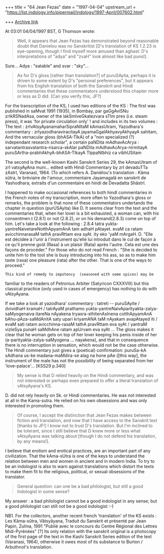 +++
title = "64 Jean Fezas"
date = "1997-04-04"
upstream_url = "https://list.indology.info/pipermail/indology/1997-April/007602.html"

+++
[Archive link](https://list.indology.info/pipermail/indology/1997-April/007602.html)

At 03:01 04/04/1997 BST, G Thomson wrote:

>Well, it appears that Jean Fezas has demonstrated beyond reasonable doubt
>that Danielou was no Sanskritist [D's translation of KS 1.2.23 is
>eye-opening, though I find myself more amused than aghast: D's
>interpretations of "adya" and "zvaH" look almost like bad puns!].

Sure... Adya : "eatable" and svar : "sky"... 

>As for D's gloss [rather than translation?] of puruSAyita, perhaps it is
>driven to some extent by D's "personal preferences", but it appears from
>his English translation of both the Sanskrit and Hindi commentaries that
>these commentators understood this chapter more or less as D did. [Can you
>verify this, JF?]

For the transcription of the KS, I used two editions of the KS :
The first was published in saMvat 1991 (1935), in Bombay, par gaGgAviSNu
zrIkRSNadAsa, owner of the lakSmIveGkatezvara sTIm pres (i.e. steam press),
it was 'for private circulation only' ! and includes in its two volumes : 
The text : zrIvAtsyAyanamaharSipraNItaM kAmasUtram, 
Yazodhara's commentary : zrIyazodharaviracitayA jayamaGgalAkhyavyAkhyayA
sahitam,
And the vernacular gloss (bhASA-TIkA) of a "non specialized (?) independant
research scholar", a certain paNDita mAdhavAcArya :
sarvatantrasvatantra-risarca-skAlar  paNDita mAdhavAcArya-nirmitayA
puruSArtha-prabhAkhyA-bhASA-TIkayA TIppaNIbhiz ca vibhUSitam

The second is the well-known Kashi Sanskrit Series 29, the kAmasUtram of
zrI vatsyAyAna muni... edited with Hindi Commentary by zrI devaduTTa
zAstrI, VaranasI, 1964. (To which refers A. Daniélou's translation : Kâma
sûtra, le bréviaire de l'amour, commentaire Jayamagalâ en sanskrit de
Yashodhara; extraits d'un commentaire en hindi de Devadatta Shâstrî.

I happened to make occasional references to both hindI commentaries in the
French notes of my transcription, more often to Yazodhara's gloss or
remarks, the problem is that none of these commentators undertands the
chapter in question (purUSAyita) like D. 
	It seems clear from the text and the commentaries that, when her lover is
a bit exhausted, a woman can, with his consentmen.t (2.8.1) or not (2.8.2),
or on his demand(2.8.3) come on top of him. 
Let's take a look at the following :
2.8.4 tatra yukta-yantreNaivetareNotthApyamAnA tam adhaH pAtayet. evaM ca
ratam avicchinnarasaM tathA pravRttam eva syAt. ity eko 'yaM mArgaH.
D. "Elle est décidée à l'unir à l'instrument qu'elle lui introduit dans le
cul de façon à ce qu'il prenne goût (Rasa) à un plaisir (Rata) après
l'autre. Cela est une des façons de procéder."
For those who do not read French :
"She is decided to unite him to the tool she is busy introducing into his
ass, so as to make him taste (rasa) one pleasure (rata) after the other.
That is one of the ways to proceed."

	This kind of remedy to impotency  (seasoned with some spices) may be
familiar to the readers of Petronius Arbiter (Satyricon CXXXVIII) but this
classical practice (only used in cases of emergency) has nothing to do with
vAtsyAyana. 

If we take a look at yazodhara' commentary :
tatreti -- puruSAyite / dvividhaH kramaH / tatrAyaM prathamo
yukta-yantreNaivAparityakta-zalya-saMyogenaiva itareNa nAyakena
tryasra-sthitenAsInena cotthApyamAnA bAhu-pAza-saMdAnitA saty upari
kriyamANA taM nAyakam avapAtayed iti / evaM sati ratam avicchinna-rasaM
tathA pravRttam eva syAt / yantraM vizleSya punaH saMdhAne ratam apUrvam
eva syAt ...
The gloss makes it clear that he woman gets on top of her lover keeping his
penis inside of her (a-parityakta-zalya-saMyogena ... nayakena), and that
in consequence there is no interruption in sensation, which would not be
the case otherwise.
The HindI commentary just gives a (poetical) confirmation: puruSa-kA
sAdhana us-ke madana-maMdira-se alag na hone pAe ([this way], the
instrument of the male has not the possibility of being separated from her
'love-palace'... [KSS29 p.340]

>My sense is that D relied heavily on the Hindi commentary, and was not
>interested or perhaps even prepared to offer a literal translation of
>vAtsyAyana's KS.
>
D. did not rely heavily on Sk. or Hindi commentaries.  He was not
interested at all in the Kama-sutra. He relied on his own obsessions and
was only interested in promoting them. 

>Of course, I accept the distinction that Jean Fezas makes between fiction
>and translation, and now that I have access to the Sanskrit text [thanks to
>JF!] I know not to trust D's translation.  But I'm inclined to be tolerant,
>since I still believe that D knew more or less what vAtsyAyana was talking
>about [though I do not defend his translation, by any means!].

I believe that erotism and erotical practices, are an important part of any
civilization. That the kAma-sUtra is one of the keys to understand the
relation between men and women in ancient and in modern India. To try to be
an indologist is also to warn against translations which distort the texts
to make them fit to the religious, political, or sexual obsessions of the
translator.

>General question: can one be a bad philologist, but still a good Indologist
>in some sense?
>
My answer : a bad philologist cannot be a good indologist in any sense; but
a good philologist can still not be a good indologist :-)

NB1. For the collectors, another recent french 'translation' of the KS
exists : Les Kâma-sûtra, Vâtsyâyana, Traduit du Sanskrit et présenté par
Jean Papin, Zulma, 1991 "Publié avec le concours du Centre Régional des
Lettres Midi-Pyrénées" [?] Its only relation with the sanskrit original is
a photocopy of the first page of the text in the Kashi Sanskrit Series
edition of the text (Varanasi, 1964), otherwise it owes most of its
substance to Burton / Arbuthnot's translation.







